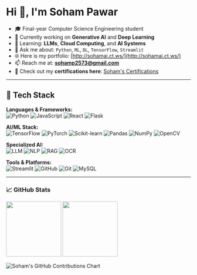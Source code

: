 
<h1 align="left">Hi 👋, I'm Soham Pawar</h1>

- 🎓 Final-year Computer Science Engineering student  
- 🤖 Currently working on **Generative AI** and **Deep Learning**  
- 🧠 Learning: **LLMs**, **Cloud Computing**, and **AI Systems**  
- 💬 Ask me about: `Python`, `ML`, `DL`, `TensorFlow`, `Streamlit`  
- 🌐 Here is my portfolio: [http://sohamai.ct.ws/](http://sohamai.ct.ws/)  
- 📫 Reach me at: **sohamp2573@gmail.com**
- 📜 Check out my **certifications here**: [Soham's Certifications](https://drive.google.com/drive/folders/1GViWHCB2bckusdP7wbIjIBvraXn39IoD?usp=sharing)

---
## 📌 Tech Stack

**Languages & Frameworks:**  
![Python](https://img.shields.io/badge/Python-3776AB?style=flat-square&logo=python&logoColor=white)
![JavaScript](https://img.shields.io/badge/JavaScript-F7DF1E?style=flat-square&logo=javascript&logoColor=black)
![React](https://img.shields.io/badge/React-61DAFB?style=flat-square&logo=react&logoColor=black)
![Flask](https://img.shields.io/badge/Flask-000000?style=flat-square&logo=flask&logoColor=white)

**AI/ML Stack:**  
![TensorFlow](https://img.shields.io/badge/TensorFlow-FF6F00?style=flat-square&logo=tensorflow&logoColor=white)
![PyTorch](https://img.shields.io/badge/PyTorch-EE4C2C?style=flat-square&logo=pytorch&logoColor=white)
![Scikit-learn](https://img.shields.io/badge/Scikit--learn-F7931E?style=flat-square&logo=scikit-learn&logoColor=white)
![Pandas](https://img.shields.io/badge/Pandas-150458?style=flat-square&logo=pandas&logoColor=white)
![NumPy](https://img.shields.io/badge/NumPy-013243?style=flat-square&logo=numpy&logoColor=white)
![OpenCV](https://img.shields.io/badge/OpenCV-5C3EE8?style=flat-square&logo=opencv&logoColor=white)

**Specialized AI:**  
![LLM](https://img.shields.io/badge/Large_Language_Models-FF6B6B?style=flat-square&logo=openai&logoColor=white)
![NLP](https://img.shields.io/badge/Natural_Language_Processing-4ECDC4?style=flat-square&logo=spacy&logoColor=white)
![RAG](https://img.shields.io/badge/Retrieval_Augmented_Generation-45B7D1?style=flat-square&logo=langchain&logoColor=white)
![OCR](https://img.shields.io/badge/Optical_Character_Recognition-96CEB4?style=flat-square&logo=tesseract&logoColor=white)

**Tools & Platforms:**  
![Streamlit](https://img.shields.io/badge/Streamlit-FF4B4B?style=flat-square&logo=streamlit&logoColor=white)
![GitHub](https://img.shields.io/badge/GitHub-181717?style=flat-square&logo=github&logoColor=white)
![Git](https://img.shields.io/badge/Git-F05032?style=flat-square&logo=git&logoColor=white)
![MySQL](https://img.shields.io/badge/MySQL-4479A1?style=flat-square&logo=mysql&logoColor=white)

---

### 📈 GitHub Stats

<p align="left">
  <img src="https://github-readme-stats.vercel.app/api?username=Sohamm25&show_icons=true&theme=transparent" height="150" />
  <img src="https://github-readme-stats.vercel.app/api/top-langs/?username=Sohamm25&layout=compact&theme=transparent" height="150"/>
</p>
<p align="left">
  <img src="https://ghchart.rshah.org/0099ff/Sohamm25" alt="Soham's GitHub Contributions Chart"/>
</p>
